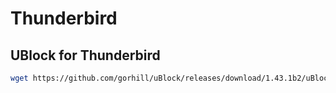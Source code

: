 # Thunderbird

## UBlock for Thunderbird

```bash
wget https://github.com/gorhill/uBlock/releases/download/1.43.1b2/uBlock0_1.43.1b2.thunderbird.xpi
```
